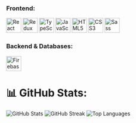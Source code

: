 ### Frontend:
<p>
  <img src="https://cdn.jsdelivr.net/gh/devicons/devicon/icons/react/react-original.svg" alt="React" width="40" height="40"/>
  <img src="https://cdn.jsdelivr.net/gh/devicons/devicon/icons/redux/redux-original.svg" alt="Redux" width="40" height="40"/>
  <img src="https://cdn.jsdelivr.net/gh/devicons/devicon/icons/typescript/typescript-original.svg" alt="TypeScript" width="40" height="40"/>
  <img src="https://cdn.jsdelivr.net/gh/devicons/devicon/icons/javascript/javascript-original.svg" alt="JavaScript" width="40" height="40"/>
  <img src="https://cdn.jsdelivr.net/gh/devicons/devicon/icons/html5/html5-original.svg" alt="HTML5" width="40" height="40"/>
  <img src="https://cdn.jsdelivr.net/gh/devicons/devicon/icons/css3/css3-original.svg" alt="CSS3" width="40" height="40"/>
  <img src="https://cdn.jsdelivr.net/gh/devicons/devicon/icons/sass/sass-original.svg" alt="Sass" width="40" height="40"/>
</p>


### Backend & Databases:
  <img src="https://cdn.jsdelivr.net/gh/devicons/devicon/icons/firebase/firebase-plain.svg" alt="Firebase" width="40" height="40"/>


# 📊 GitHub Stats:
<div>
  <img src="https://github-readme-stats.vercel.app/api?username=flionx&theme=rose&hide_border=false&include_all_commits=false&count_private=false&width=500" alt="GitHub Stats" />
  <img src="https://nirzak-streak-stats.vercel.app/?user=flionx&theme=rose&hide_border=false&width=500" alt="GitHub Streak" />
  <img src="https://github-readme-stats.vercel.app/api/top-langs/?username=flionx&theme=rose&hide_border=false&include_all_commits=false&count_private=false&layout=compact&width=500" alt="Top Languages" />
</div>
